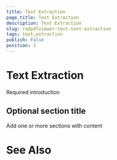 ```yaml
---
title: Text Extraction
page_title: Text Extraction
description: Text Extraction
slug: radpdfviewer-text-text-extraction
tags: text,extraction
publish: False
position: 3
---
```


# Text Extraction



Required introduction

## Optional section title

Add one or more sections with content

# See Also
